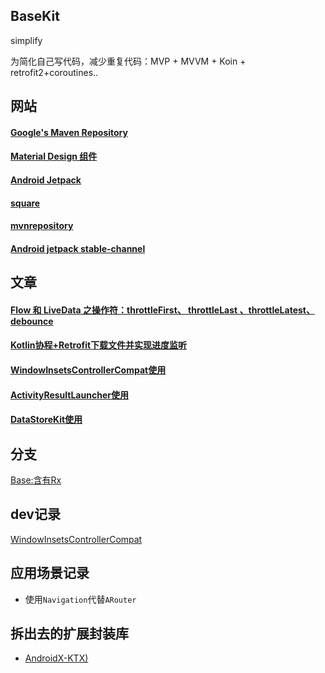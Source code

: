 ## BaseKit

simplify

为简化自己写代码，减少重复代码：MVP + MVVM + Koin + retrofit2+coroutines..

## 网站

#### [Google's Maven Repository ]( https://dl.google.com/dl/android/maven2/index.html)

#### [Material Design 组件](https://material.io/develop/android/)

#### [Android Jetpack](https://developer.android.google.cn/jetpack/)

#### [square](https://square.github.io/)

#### [mvnrepository](https://mvnrepository.com/)

#### [Android  jetpack stable-channel](https://developer.android.com/jetpack/androidx/versions/stable-channel)

## 文章
#### [Flow 和 LiveData 之操作符：throttleFirst、 throttleLast 、throttleLatest、debounce](https://blog.csdn.net/StjunF/article/details/120872772)
#### [Kotlin协程+Retrofit下载文件并实现进度监听](https://blog.csdn.net/StjunF/article/details/120909119)
#### [WindowInsetsControllerCompat使用](https://blog.csdn.net/StjunF/article/details/121840122)
#### [ActivityResultLauncher使用](https://github.com/SheTieJun/BaseKit/wiki/ActivityResultLauncher%E4%BD%BF%E7%94%A8)
#### [DataStoreKit使用](https://github.com/SheTieJun/BaseKit/wiki/DataStoreKit%E4%BD%BF%E7%94%A8%E8%AF%B4%E6%98%8E)

## 分支
[Base:含有Rx](https://github.com/SheTieJun/BaseKit/tree/base_rx)


## dev记录
[WindowInsetsControllerCompat](https://github.com/SheTieJun/BaseKit/wiki/WindowInsetsControllerCompat%E4%BD%BF%E7%94%A8)


## 应用场景记录
- 使用`Navigation`代替`ARouter`


## 拆出去的扩展封装库
- [AndroidX-KTX)](https://github.com/SheTieJun/AndroidX-KTX)